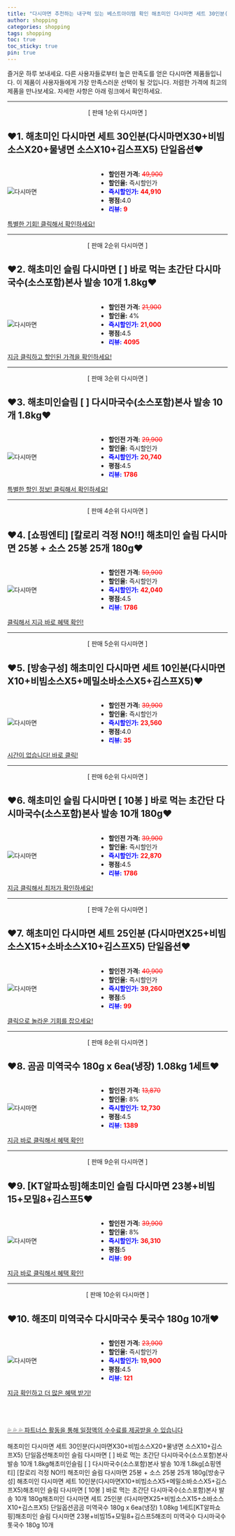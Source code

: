 ```yaml
---
title: "다시마면 추천하는 내구력 있는 베스트아이템 확인 해초미인 다시마면 세트 30인분(다시마면X30+비빔소스X20+물냉면 소스X10+김스프X5)"
author: shopping
categories: shopping
tags: shopping
toc: true
toc_sticky: true
pin: true
---
```

즐거운 하루 보내세요. 다른 사용자들로부터 높은 만족도를 얻은 다시마면 제품들입니다. 이 제품이 사용자들에게 가장 만족스러운 선택이 될 것입니다. 저렴한 가격에 최고의 제품을 만나보세요. 자세한 사항은 아래 링크에서 확인하세요.

---
<p class="toplist" style="margin: 0 auto; display: block; width: fit-content;">[ 판매 1순위 다시마면 ]</p>

<h2><strong>❤️1. 해초미인 다시마면 세트 30인분(다시마면X30+비빔소스X20+물냉면 소스X10+김스프X5) 단일옵션❤️</strong></h2>

<div style="display: flex; align-items: center;">
    <div style="flex: 0.4;">
        <img src="https://thumbnail10.coupangcdn.com/thumbnails/remote/230x230ex/image/vendor_inventory/2a07/4ab21d90c3a8da6c95af90fba52121b1920647c8959245c6a0349256c0be.jpg" alt="다시마면" style="max-width: 100%;">
    </div>
    <div style="flex: 0.6; margin-left: 10px;">
        <ul>
            <li><strong>할인전 가격:</strong> <del style="color: red;">49,900</del></li>
            <li><strong>할인율:</strong> 즉시할인가</li>
            <li><span style='color:blue'><strong>즉시할인가:</strong></span> <span style='color:red'><strong>44,910</strong></span></li>
            <li><strong>평점:</strong>4.0</li>
            <li><span style='color:blue'><strong>리뷰:</strong></span> <span style='color:red'><strong>9</strong></span></li>
        </ul>
    </div>
</div>
<div class="center">
    <a href="https://selin100587.github.io?lptag=AF9450613&subid=githubio&pageKey=8099303344&traceid=V0-153&itemId=23054564104&vendorItemId=90665865920" class="myButton">
        특별한 기회! 클릭해서 확인하세요!
    </a>
</div>


---
<p class="toplist" style="margin: 0 auto; display: block; width: fit-content;">[ 판매 2순위 다시마면 ]</p>

<h2><strong>❤️2. 해초미인 슬림 다시마면 [ ] 바로 먹는 초간단 다시마국수(소스포함)본사 발송 10개 1.8kg❤️</strong></h2>

<div style="display: flex; align-items: center;">
    <div style="flex: 0.4;">
        <img src="https://thumbnail10.coupangcdn.com/thumbnails/remote/230x230ex/image/vendor_inventory/e73a/e9e229ae28d96722f84502543b6db73a9113fda162fb68e6da5ec425d24d.png" alt="다시마면" style="max-width: 100%;">
    </div>
    <div style="flex: 0.6; margin-left: 10px;">
        <ul>
            <li><strong>할인전 가격:</strong> <del style="color: red;">21,900</del></li>
            <li><strong>할인율:</strong> 4%</li>
            <li><span style='color:blue'><strong>즉시할인가:</strong></span> <span style='color:red'><strong>21,000</strong></span></li>
            <li><strong>평점:</strong>4.5</li>
            <li><span style='color:blue'><strong>리뷰:</strong></span> <span style='color:red'><strong>4095</strong></span></li>
        </ul>
    </div>
</div>
<div class="center">
    <a href="https://selin100587.github.io?lptag=AF9450613&subid=githubio&pageKey=8107009585&traceid=V0-153&itemId=22950086076&vendorItemId=70418806252" class="myButton">
        지금 클릭하고 할인된 가격을 확인하세요!
    </a>
</div>


---
<p class="toplist" style="margin: 0 auto; display: block; width: fit-content;">[ 판매 3순위 다시마면 ]</p>

<h2><strong>❤️3. 해초미인슬림 [ ] 다시마국수(소스포함)본사 발송 10개 1.8kg❤️</strong></h2>

<div style="display: flex; align-items: center;">
    <div style="flex: 0.4;">
        <img src="https://thumbnail10.coupangcdn.com/thumbnails/remote/230x230ex/image/vendor_inventory/9def/7d11750bb0c1d1f5feb6f55a4e71e1686a6270a73cb7e9d97b311dcb65d7.jpg" alt="다시마면" style="max-width: 100%;">
    </div>
    <div style="flex: 0.6; margin-left: 10px;">
        <ul>
            <li><strong>할인전 가격:</strong> <del style="color: red;">29,900</del></li>
            <li><strong>할인율:</strong> 즉시할인가</li>
            <li><span style='color:blue'><strong>즉시할인가:</strong></span> <span style='color:red'><strong>20,740</strong></span></li>
            <li><strong>평점:</strong>4.5</li>
            <li><span style='color:blue'><strong>리뷰:</strong></span> <span style='color:red'><strong>1786</strong></span></li>
        </ul>
    </div>
</div>
<div class="center">
    <a href="https://selin100587.github.io?lptag=AF9450613&subid=githubio&pageKey=8244065001&traceid=V0-153&itemId=22950012967&vendorItemId=90402066751" class="myButton">
        특별한 할인 정보! 클릭해서 확인하세요!
    </a>
</div>


---
<p class="toplist" style="margin: 0 auto; display: block; width: fit-content;">[ 판매 4순위 다시마면 ]</p>

<h2><strong>❤️4. [쇼핑엔티] [칼로리 걱정 NO!!] 해초미인 슬림 다시마면 25봉 + 소스 25봉 25개 180g❤️</strong></h2>

<div style="display: flex; align-items: center;">
    <div style="flex: 0.4;">
        <img src="https://thumbnail10.coupangcdn.com/thumbnails/remote/230x230ex/image/vendor_inventory/9def/7d11750bb0c1d1f5feb6f55a4e71e1686a6270a73cb7e9d97b311dcb65d7.jpg" alt="다시마면" style="max-width: 100%;">
    </div>
    <div style="flex: 0.6; margin-left: 10px;">
        <ul>
            <li><strong>할인전 가격:</strong> <del style="color: red;">59,900</del></li>
            <li><strong>할인율:</strong> 즉시할인가</li>
            <li><span style='color:blue'><strong>즉시할인가:</strong></span> <span style='color:red'><strong>42,040</strong></span></li>
            <li><strong>평점:</strong>4.5</li>
            <li><span style='color:blue'><strong>리뷰:</strong></span> <span style='color:red'><strong>1786</strong></span></li>
        </ul>
    </div>
</div>
<div class="center">
    <a href="https://selin100587.github.io?lptag=AF9450613&subid=githubio&pageKey=8244065001&traceid=V0-153&itemId=14562049623&vendorItemId=90401937977" class="myButton">
        클릭해서 지금 바로 혜택 확인!
    </a>
</div>


---
<p class="toplist" style="margin: 0 auto; display: block; width: fit-content;">[ 판매 5순위 다시마면 ]</p>

<h2><strong>❤️5. [방송구성] 해초미인 다시마면 세트 10인분(다시마면X10+비빔소스X5+메밀소바소스X5+김스프X5)❤️</strong></h2>

<div style="display: flex; align-items: center;">
    <div style="flex: 0.4;">
        <img src="https://thumbnail9.coupangcdn.com/thumbnails/remote/230x230ex/image/vendor_inventory/83ef/55a82a078da5b8026f0793c86f49a41b39c41c901727585d02e1bafd673d.jpg" alt="다시마면" style="max-width: 100%;">
    </div>
    <div style="flex: 0.6; margin-left: 10px;">
        <ul>
            <li><strong>할인전 가격:</strong> <del style="color: red;">39,900</del></li>
            <li><strong>할인율:</strong> 즉시할인가</li>
            <li><span style='color:blue'><strong>즉시할인가:</strong></span> <span style='color:red'><strong>23,560</strong></span></li>
            <li><strong>평점:</strong>4.0</li>
            <li><span style='color:blue'><strong>리뷰:</strong></span> <span style='color:red'><strong>35</strong></span></li>
        </ul>
    </div>
</div>
<div class="center">
    <a href="https://selin100587.github.io?lptag=AF9450613&subid=githubio&pageKey=7403517620&traceid=V0-153&itemId=19167263644&vendorItemId=90320911073" class="myButton">
        시간이 없습니다! 바로 클릭!
    </a>
</div>


---
<p class="toplist" style="margin: 0 auto; display: block; width: fit-content;">[ 판매 6순위 다시마면 ]</p>

<h2><strong>❤️6. 해초미인 슬림 다시마면 [ 10봉 ] 바로 먹는 초간단 다시마국수(소스포함)본사 발송 10개 180g❤️</strong></h2>

<div style="display: flex; align-items: center;">
    <div style="flex: 0.4;">
        <img src="https://thumbnail10.coupangcdn.com/thumbnails/remote/230x230ex/image/vendor_inventory/9def/7d11750bb0c1d1f5feb6f55a4e71e1686a6270a73cb7e9d97b311dcb65d7.jpg" alt="다시마면" style="max-width: 100%;">
    </div>
    <div style="flex: 0.6; margin-left: 10px;">
        <ul>
            <li><strong>할인전 가격:</strong> <del style="color: red;">39,900</del></li>
            <li><strong>할인율:</strong> 즉시할인가</li>
            <li><span style='color:blue'><strong>즉시할인가:</strong></span> <span style='color:red'><strong>22,870</strong></span></li>
            <li><strong>평점:</strong>4.5</li>
            <li><span style='color:blue'><strong>리뷰:</strong></span> <span style='color:red'><strong>1786</strong></span></li>
        </ul>
    </div>
</div>
<div class="center">
    <a href="https://selin100587.github.io?lptag=AF9450613&subid=githubio&pageKey=8244065001&traceid=V0-153&itemId=18045937427&vendorItemId=90402036022" class="myButton">
        지금 클릭해서 최저가 확인하세요!
    </a>
</div>


---
<p class="toplist" style="margin: 0 auto; display: block; width: fit-content;">[ 판매 7순위 다시마면 ]</p>

<h2><strong>❤️7. 해초미인 다시마면 세트 25인분 (다시마면X25+비빔소스X15+소바소스X10+김스프X5) 단일옵션❤️</strong></h2>

<div style="display: flex; align-items: center;">
    <div style="flex: 0.4;">
        <img src="https://thumbnail10.coupangcdn.com/thumbnails/remote/230x230ex/image/vendor_inventory/0aad/91a94122b32fb9886730c9d5fc20286b0e9caf168b293c5ee077456f8b4e.jpg" alt="다시마면" style="max-width: 100%;">
    </div>
    <div style="flex: 0.6; margin-left: 10px;">
        <ul>
            <li><strong>할인전 가격:</strong> <del style="color: red;">40,900</del></li>
            <li><strong>할인율:</strong> 즉시할인가</li>
            <li><span style='color:blue'><strong>즉시할인가:</strong></span> <span style='color:red'><strong>39,260</strong></span></li>
            <li><strong>평점:</strong>5</li>
            <li><span style='color:blue'><strong>리뷰:</strong></span> <span style='color:red'><strong>99</strong></span></li>
        </ul>
    </div>
</div>
<div class="center">
    <a href="https://selin100587.github.io?lptag=AF9450613&subid=githubio&pageKey=8128906075&traceid=V0-153&itemId=23082036995&vendorItemId=90115539142" class="myButton">
        클릭으로 놀라운 기회를 잡으세요!
    </a>
</div>


---
<p class="toplist" style="margin: 0 auto; display: block; width: fit-content;">[ 판매 8순위 다시마면 ]</p>

<h2><strong>❤️8. 곰곰 미역국수 180g x 6ea(냉장) 1.08kg 1세트❤️</strong></h2>

<div style="display: flex; align-items: center;">
    <div style="flex: 0.4;">
        <img src="https://thumbnail7.coupangcdn.com/thumbnails/remote/230x230ex/image/retail/images/3832964223328255-7ed2882d-73e7-4f75-9fd0-0dcea9bfed41.jpg" alt="다시마면" style="max-width: 100%;">
    </div>
    <div style="flex: 0.6; margin-left: 10px;">
        <ul>
            <li><strong>할인전 가격:</strong> <del style="color: red;">13,870</del></li>
            <li><strong>할인율:</strong> 8%</li>
            <li><span style='color:blue'><strong>즉시할인가:</strong></span> <span style='color:red'><strong>12,730</strong></span></li>
            <li><strong>평점:</strong>4.5</li>
            <li><span style='color:blue'><strong>리뷰:</strong></span> <span style='color:red'><strong>1389</strong></span></li>
        </ul>
    </div>
</div>
<div class="center">
    <a href="https://selin100587.github.io?lptag=AF9450613&subid=githubio&pageKey=6215292382&traceid=V0-153&itemId=12409622618&vendorItemId=79679073854" class="myButton">
        지금 바로 클릭해서 혜택 확인!
    </a>
</div>


---
<p class="toplist" style="margin: 0 auto; display: block; width: fit-content;">[ 판매 9순위 다시마면 ]</p>

<h2><strong>❤️9. [KT알파쇼핑]해초미인 슬림 다시마면 23봉+비빔15+모밀8+김스프5❤️</strong></h2>

<div style="display: flex; align-items: center;">
    <div style="flex: 0.4;">
        <img src="https://thumbnail6.coupangcdn.com/thumbnails/remote/230x230ex/image/vendor_inventory/54be/eca25dc078f2745bc3b3348b45af84fba2c58dd10f8c964689ab23ca593b.jpg" alt="다시마면" style="max-width: 100%;">
    </div>
    <div style="flex: 0.6; margin-left: 10px;">
        <ul>
            <li><strong>할인전 가격:</strong> <del style="color: red;">39,900</del></li>
            <li><strong>할인율:</strong> 8%</li>
            <li><span style='color:blue'><strong>즉시할인가:</strong></span> <span style='color:red'><strong>36,310</strong></span></li>
            <li><strong>평점:</strong>5</li>
            <li><span style='color:blue'><strong>리뷰:</strong></span> <span style='color:red'><strong>99</strong></span></li>
        </ul>
    </div>
</div>
<div class="center">
    <a href="https://selin100587.github.io?lptag=AF9450613&subid=githubio&pageKey=8218079457&traceid=V0-153&itemId=23611335576&vendorItemId=90636983702" class="myButton">
        지금 바로 클릭해서 혜택 확인!
    </a>
</div>


---
<p class="toplist" style="margin: 0 auto; display: block; width: fit-content;">[ 판매 10순위 다시마면 ]</p>

<h2><strong>❤️10. 해조미 미역국수 다시마국수 톳국수 180g 10개❤️</strong></h2>

<div style="display: flex; align-items: center;">
    <div style="flex: 0.4;">
        <img src="https://thumbnail10.coupangcdn.com/thumbnails/remote/230x230ex/image/vendor_inventory/14ae/2ac8da9e37d29ea39bb68c8c6f00e19c9b4009ec03ddd1e096954cd5df5b.jpg" alt="다시마면" style="max-width: 100%;">
    </div>
    <div style="flex: 0.6; margin-left: 10px;">
        <ul>
            <li><strong>할인전 가격:</strong> <del style="color: red;">23,900</del></li>
            <li><strong>할인율:</strong> 즉시할인가</li>
            <li><span style='color:blue'><strong>즉시할인가:</strong></span> <span style='color:red'><strong>19,900</strong></span></li>
            <li><strong>평점:</strong>4.5</li>
            <li><span style='color:blue'><strong>리뷰:</strong></span> <span style='color:red'><strong>121</strong></span></li>
        </ul>
    </div>
</div>
<div class="center">
    <a href="https://selin100587.github.io?lptag=AF9450613&subid=githubio&pageKey=7836105082&traceid=V0-153&itemId=19505930055&vendorItemId=83263458958" class="myButton">
        지금 확인하고 더 많은 혜택 받기!
    </a>
</div>

<br><br><br>[💦 💦 💦 파트너스 활동을 통해 일정액의 수수료를 제공받을 수 있습니다](https://link.coupang.com/a/bcpT2c)<br><br>해초미인 다시마면 세트 30인분(다시마면X30+비빔소스X20+물냉면 소스X10+김스프X5) 단일옵션해초미인 슬림 다시마면 [ ] 바로 먹는 초간단 다시마국수(소스포함)본사 발송 10개 1.8kg해초미인슬림 [ ] 다시마국수(소스포함)본사 발송 10개 1.8kg[쇼핑엔티] [칼로리 걱정 NO!!] 해초미인 슬림 다시마면 25봉 + 소스 25봉 25개 180g[방송구성] 해초미인 다시마면 세트 10인분(다시마면X10+비빔소스X5+메밀소바소스X5+김스프X5)해초미인 슬림 다시마면 [ 10봉 ] 바로 먹는 초간단 다시마국수(소스포함)본사 발송 10개 180g해초미인 다시마면 세트 25인분 (다시마면X25+비빔소스X15+소바소스X10+김스프X5) 단일옵션곰곰 미역국수 180g x 6ea(냉장) 1.08kg 1세트[KT알파쇼핑]해초미인 슬림 다시마면 23봉+비빔15+모밀8+김스프5해조미 미역국수 다시마국수 톳국수 180g 10개